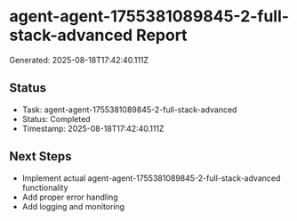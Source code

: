 # agent-agent-1755381089845-2-full-stack-advanced Report

Generated: 2025-08-18T17:42:40.111Z

## Status
- Task: agent-agent-1755381089845-2-full-stack-advanced
- Status: Completed
- Timestamp: 2025-08-18T17:42:40.111Z

## Next Steps
- Implement actual agent-agent-1755381089845-2-full-stack-advanced functionality
- Add proper error handling
- Add logging and monitoring
